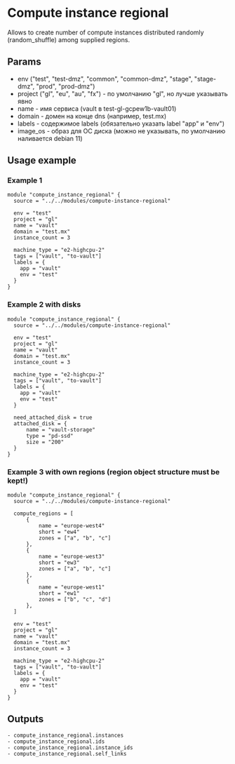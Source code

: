 # Compute instance regional
Allows to create number of compute instances distributed randomly (random_shuffle) among supplied regions.

## Params
- env ("test", "test-dmz", "common", "common-dmz", "stage", "stage-dmz", "prod", "prod-dmz")
- project ("gl", "eu", "au", "fx") - по умолчанию "gl", но лучше указывать явно
- name - имя сервиса (vault в test-gl-gcpew1b-vault01)
- domain - домен на конце dns (например, test.mx)
- labels - содержимое labels (обязательно указать label "app" и "env")
- image_os - образ для ОС диска (можно не указывать, по умолчанию наливается debian 11)

## Usage example
### Example 1
```
module "compute_instance_regional" {
  source = "../../modules/compute-instance-regional"

  env = "test"
  project = "gl"
  name = "vault"
  domain = "test.mx"
  instance_count = 3

  machine_type = "e2-highcpu-2"
  tags = ["vault", "to-vault"]
  labels = {
    app = "vault"
    env = "test"
  }
}
```
### Example 2 with disks
```
module "compute_instance_regional" {
  source = "../../modules/compute-instance-regional"

  env = "test"
  project = "gl"
  name = "vault"
  domain = "test.mx"
  instance_count = 3

  machine_type = "e2-highcpu-2"
  tags = ["vault", "to-vault"]
  labels = {
    app = "vault"
    env = "test"
  }

  need_attached_disk = true
  attached_disk = {
      name = "vault-storage"
      type = "pd-ssd"
      size = "200"
  }
}
```
### Example 3 with own regions (region object structure must be kept!)
```
module "compute_instance_regional" {
  source = "../../modules/compute-instance-regional"

  compute_regions = [
      {
          name = "europe-west4"
          short = "ew4"
          zones = ["a", "b", "c"]
      },
      {
          name = "europe-west3"
          short = "ew3"
          zones = ["a", "b", "c"]
      },
      {
          name = "europe-west1"
          short = "ew1"
          zones = ["b", "c", "d"]
      },
  ]

  env = "test"
  project = "gl"
  name = "vault"
  domain = "test.mx"
  instance_count = 3

  machine_type = "e2-highcpu-2"
  tags = ["vault", "to-vault"]
  labels = {
    app = "vault"
    env = "test"
  }
}
```

## Outputs
```
- compute_instance_regional.instances
- compute_instance_regional.ids
- compute_instance_regional.instance_ids
- compute_instance_regional.self_links
```
